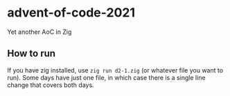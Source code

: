 # advent-of-code-2021
Yet another AoC in Zig

## How to run
If you have zig installed, use `zig run d2-1.zig` (or whatever file you want to run).
Some days have just one file, in which case there is a single line change that covers both days.
